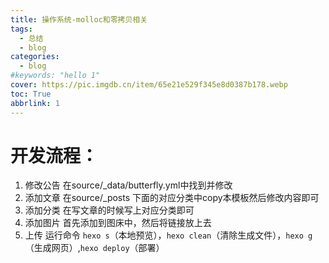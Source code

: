 ```yaml
---
title: 操作系统-molloc和零拷贝相关
tags:
  - 总结
  - blog
categories:
  - blog
#keywords: "hello 1"
cover: https://pic.imgdb.cn/item/65e21e529f345e8d0387b178.webp
toc: True
abbrlink: 1
---
```


# 开发流程：
1. 修改公告 在source/_data/butterfly.yml中找到并修改
2. 添加文章 在source/_posts 下面的对应分类中copy本模板然后修改内容即可
3. 添加分类 在写文章的时候写上对应分类即可
4. 添加图片 首先添加到图床中，然后将链接放上去
5. 上传 运行命令 `hexo s`（本地预览），`hexo clean`（清除生成文件），`hexo g`（生成网页）,`hexo deploy`（部署）